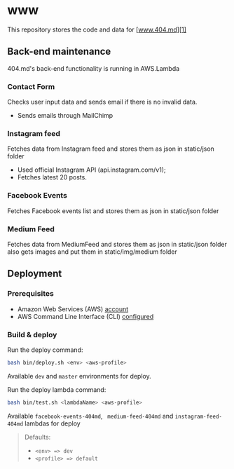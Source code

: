 # www

This repository stores the code and data for [www.404.md][1]

## Back-end maintenance

404.md's back-end functionality is running in AWS.Lambda

### Contact Form

Checks user input data and sends email if there is no invalid data.

* Sends emails through MailChimp

### Instagram feed

Fetches data from Instagram feed and stores them as json in static/json folder

* Used official Instagram API (api.instagram.com/v1);
* Fetches latest 20 posts.

### Facebook Events

Fetches Facebook events list and stores them as json in static/json folder

### Medium Feed

Fetches data from MediumFeed and stores them as json in static/json folder also
gets images and put them in static/img/medium folder

## Deployment

### Prerequisites

- Amazon Web Services (AWS) [account][2]
- AWS Command Line Interface (CLI) [configured][3]

### Build & deploy

Run the deploy command:

```bash
bash bin/deploy.sh <env> <aws-profile>
```

Available `dev` and `master` environments for deploy.

Run the deploy lambda command:

```bash
bash bin/test.sh <lambdaName> <aws-profile>
```

Available `facebook-events-404md`, ` medium-feed-404md` and
 `instagram-feed-404md` lambdas for deploy

>Defaults:
>- `<env> => dev`
>- `<profile> => default`


[1]: https://www.404.md
[2]: https://www.youtube.com/watch?v=WviHsoz8yHk
[3]: https://docs.aws.amazon.com/cli/latest/userguide/cli-chap-getting-started.html
